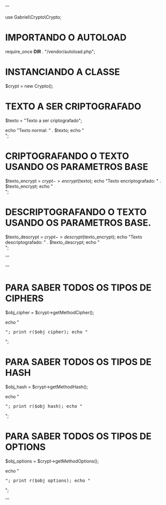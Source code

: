 '''

use Gabriel\Crypto\Crypto;

# IMPORTANDO O AUTOLOAD
require_once __DIR__ . "/vendor/autoload.php";

# INSTANCIANDO A CLASSE
$crypt = new Crypto();

# TEXTO A SER CRIPTOGRAFADO
$texto = "Texto a ser criptografado";

echo "Texto normal: " . $texto;
echo "<br>";

# CRIPTOGRAFANDO O TEXTO USANDO OS PARAMETROS BASE
$texto_encrypt = $crypt->encrypt($texto);
echo "Texto encriptografado: " . $texto_encrypt;
echo "<br>";

# DESCRIPTOGRAFANDO O TEXTO USANDO OS PARAMETROS BASE.
$texto_descrypt = $crypt->descrypt($texto_encrypt);
echo "Texto descriptografado: " . $texto_descrypt;
echo "<br>";

'''

'''

# PARA SABER TODOS OS TIPOS DE CIPHERS
$obj_cipher = $crypt->getMethodCipher();

echo "<pre>";
print_r($obj_cipher);
echo "</pre>";

# PARA SABER TODOS OS TIPOS DE HASH
$obj_hash = $crypt->getMethodHash();

echo "<pre>";
print_r($obj_hash);
echo "</pre>";

# PARA SABER TODOS OS TIPOS DE OPTIONS
$obj_options = $crypt->getMethodOptions();

echo "<pre>";
print_r($obj_options);
echo "</pre>";


'''
